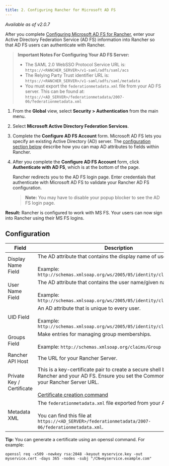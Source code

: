 ```yaml
---
title: 2. Configuring Rancher for Microsoft AD FS
---
```


<head> 
  <link rel="canonical" href="https://ranchermanager.docs.rancher.com/how-to-guides/new-user-guides/authentication-permissions-and-global-configuration/configure-microsoft-ad-federation-service-saml/configure-rancher-for-ms-adfs">
</head>

_Available as of v2.0.7_

After you complete [Configuring Microsoft AD FS for Rancher](configure-ms-adfs-for-rancher.md), enter your Active Directory Federation Service (AD FS) information into Rancher so that AD FS users can authenticate with Rancher.

>**Important Notes For Configuring Your AD FS Server:**
>
>- The SAML 2.0 WebSSO Protocol Service URL is: `https://<RANCHER_SERVER>/v1-saml/adfs/saml/acs`
>- The Relying Party Trust identifier URL is: `https://<RANCHER_SERVER>/v1-saml/adfs/saml/metadata`
>- You must export the `federationmetadata.xml` file from your AD FS server. This can be found at: `https://<AD_SERVER>/federationmetadata/2007-06/federationmetadata.xml`


1.	From the **Global** view, select **Security > Authentication** from the main menu.

1.	Select **Microsoft Active Directory Federation Services**.

1.	Complete the **Configure AD FS Account** form. Microsoft AD FS lets you specify an existing Active Directory (AD) server. The [configuration section below](#configuration) describe how you can map AD attributes to fields within Rancher.








1. After you complete the **Configure AD FS Account** form, click **Authenticate with AD FS**, which is at the bottom of the page.

    Rancher redirects you to the AD FS login page. Enter credentials that authenticate with Microsoft AD FS to validate your Rancher AD FS configuration.

    >**Note:** You may have to disable your popup blocker to see the AD FS login page.

**Result:** Rancher is configured to work with MS FS. Your users can now sign into Rancher using their MS FS logins.

## Configuration

| Field | Description                |
|---------------------------|-----------------|
| Display Name Field        | The AD attribute that contains the display name of users. <br/><br/>Example: `http://schemas.xmlsoap.org/ws/2005/05/identity/claims/name`                                                                      |
| User Name Field           | The AD attribute that contains the user name/given name. <br/><br/>Example: `http://schemas.xmlsoap.org/ws/2005/05/identity/claims/givenname`                                                                  |
| UID Field                 | An AD attribute that is unique to every user. <br/><br/>Example: `http://schemas.xmlsoap.org/ws/2005/05/identity/claims/upn`                                                                                   |
| Groups Field              | Make entries for managing group memberships. <br/><br/>Example: `http://schemas.xmlsoap.org/claims/Group`                                                                                                      |
| Rancher API Host          | The URL for your Rancher Server.                                                                                                                                                                               |
| Private Key / Certificate | This is a key-certificate pair to create a secure shell between Rancher and your AD FS. Ensure you set the Common Name (CN) to your Rancher Server URL.<br/><br/>[Certificate creation command](#cert-command) |
| Metadata XML              | The `federationmetadata.xml` file exported from your AD FS server. <br/><br/>You can find this file at `https://<AD_SERVER>/federationmetadata/2007-06/federationmetadata.xml`.                                |


<a id="cert-command"></a>

**Tip:** You can generate a certificate using an openssl command. For example:

```
openssl req -x509 -newkey rsa:2048 -keyout myservice.key -out myservice.cert -days 365 -nodes -subj "/CN=myservice.example.com"
```